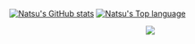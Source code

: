 [![Natsu's GitHub stats](https://github-readme-stats.vercel.app/api?username=CuteNatsu)](https://github.com/anuraghazra/github-readme-stats)
[![Natsu's Top language](https://github-readme-stats.vercel.app/api/top-langs?username=CuteNatsu&bg_color=30,e96443,904e95&title_color=fff&text_color=fff&count_private=true&hide_border=true)](https://github.com/anuraghazra/github-readme-stats)

[<div align="center"> <img src="https://visitor-badge.glitch.me/badge?page_id=sun0225SUN" /> </div>](https://visitor-badge.glitch.me/badge?page_id=jwenjian.visitor-badge)
